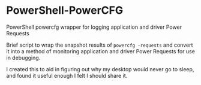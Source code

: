 # PowerShell-PowerCFG
PowerShell powercfg wrapper for logging application and driver Power Requests

Brief script to wrap the snapshot results of `powercfg -requests` and convert it into a method of monitoring application and driver Power Requests for use in debugging.

I created this to aid in figuring out why my desktop would never go to sleep, and found it useful enough I felt I should share it.
